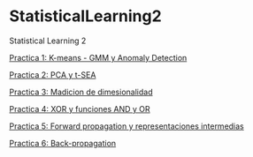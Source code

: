 # StatisticalLearning2
Statistical Learning 2


<a href="https://github.com/HectorMendia/StatisticalLearning2/blob/master/Practica1_Kmeans_GMM_AnomalyDect.ipynb">Practica 1: K-means - GMM y Anomaly Detection </a>


<a href="https://github.com/HectorMendia/StatisticalLearning2/blob/master/Practica2_PCA_tNSE.ipynb">Practica 2: PCA y t-SEA </a>


<a href="https://github.com/HectorMendia/StatisticalLearning2/blob/master/Practica3_Dimensionalidad.ipynb">Practica 3: Madicion de dimesionalidad</a>


<a href="https://github.com/HectorMendia/StatisticalLearning2/blob/master/Practica4_xor_perceptron.ipynb">Practica 4: XOR y funciones AND y OR</a>


<a href="https://github.com/HectorMendia/StatisticalLearning2/blob/master/Practica5_FordwardPropagation.ipynb">Practica 5: Forward propagation y representaciones intermedias</a>


<a href="https://github.com/HectorMendia/StatisticalLearning2/blob/master/Practica6_backpropagation.ipynb">Practica 6: Back-propagation </a>




